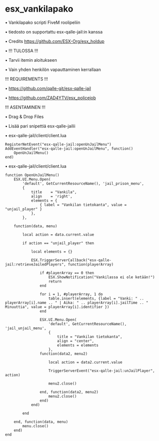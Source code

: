 # esx_vankilapako
• Vankilapako scripti FiveM roolipeliin

• tiedosto on supportattu esx-qalle-jail:in kanssa

• Credits https://github.com/ESX-Org/esx_holdup

• !!! TULOSSA !!!

• Tarvii itemin aloitukseen

• Vain yhden henkilön vapauttaminen kerrallaan

!!! REQUIREMENTS !!!

• https://github.com/qalle-git/esx-qalle-jail

• https://github.com/ZAD4YTV/esx_policejob

!!! ASENTAMINEN !!!

• Drag & Drop Files

• Lisää pari snipettiä esx-qalle-jailii

• esx-qalle-jail/client/client.lua

```
RegisterNetEvent("esx-qalle-jail:openUnJailMenu")
AddEventHandler("esx-qalle-jail:openUnJailMenu", function()
	OpenUnJailMenu()
end)
```
• esx-qalle-jail/client/client.lua
```
function OpenUnJailMenu()
	ESX.UI.Menu.Open(
		'default', GetCurrentResourceName(), 'jail_prison_menu',
		{
			title    = "Vankila",
			align    = 'right',
			elements = {
				{ label = "Vankilan tietokanta", value = "unjail_player" }
			},
		},

	function(data, menu)

		local action = data.current.value

		if action == "unjail_player" then

			local elements = {}

			ESX.TriggerServerCallback("esx-qalle-jail:retrieveJailedPlayers", function(playerArray)

				if #playerArray == 0 then
					ESX.ShowNotification("Vankilassa ei ole ketään!")
					return
				end

				for i = 1, #playerArray, 1 do
					table.insert(elements, {label = "Vanki: " .. playerArray[i].name .. " | Aika: " .. playerArray[i].jailTime .. " Minuuttia", value = playerArray[i].identifier })
				end

				ESX.UI.Menu.Open(
					'default', GetCurrentResourceName(), 'jail_unjail_menu',
					{
						title = "Vankilan tietokanta",
						align = "center",
						elements = elements
					},
				function(data2, menu2)

					local action = data2.current.value

					TriggerServerEvent("esx-qalle-jail:unJailPlayer", action)

					menu2.close()

				end, function(data2, menu2)
					menu2.close()
				end)
			end)

		end

	end, function(data, menu)
		menu.close()
	end)	
end
